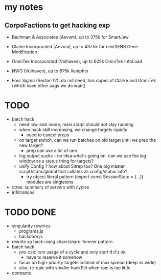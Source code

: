 # my notes

## CorpoFactions to get hacking exp

- Bachman & Associates (Aevum), up to 375k for SmartJaw
- Clarke Incorporated (Aevum), up to 437.5k for nextSENS Gene Modification
- OmniTek Incorporated (Volhaven), up to 625k OmniTek InfoLoad
- NWO (Volhaven), up to 875k Xanipher

- Four Sigma (Sector-12): do not need, has dupes of Clarke and OmniTek (which have other augs we do want)


# TODO

- batch hack
    - need low-ram mode, main script should not stay running
    - when hack skill increasing, we change targets rapidly
        - need to cancel preps
    - on target switch, can we run batches on old target until we prep the new target?
        - prep can use a lot of ram
    - log output sucks - no idea what's going on. can we use the log window as a status thing for targets?
    - unify Config ?  how about Sitrep too?  One big master script/static/global that collates all config/status info?
        - try object literal pattern (export const SessionState = {...}). modules are singletons
- ctree: summary of servers with cycles
- infiltrations

# TODO DONE

- singularity rewrites
    - programs.js
    - backdoor.js
- rewrite xp hack using share/share-forever pattern
- batch hack
    - pre-calc ram usage of a cycle and only start if it's ok
        - have to reserve it somehow
    - focus on high-priority targets instead of max spread (deep vs wide)
    - also, re-calc with smaller hackPct when ram is too little
- contracts
